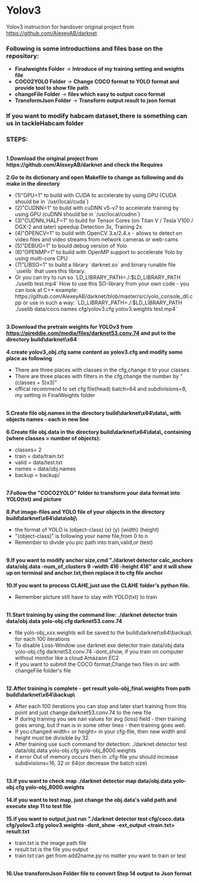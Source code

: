 # Yolov3
Yolov3 instruction for handover
original project from 
https://github.com/AlexeyAB/darknet

<h3>Following is some introductions and files base on the repository:</h3>
<ul>
<li><b>Finalweights Folder</b> -> <b>Introduce of my training setting and weights file</b></li>
<li><b>COCO2YOLO Folder</b> -> <b>Change COCO format to YOLO format and provide tool to show file path</b></li>
<li><b>changeFile Folder</b> -> <b>files which easy to output coco format</b></li>
<li><b>TransformJson Folder</b> -> <b>Transform output result to json format</b></li> 
</ul>

<h3>If you want to modify habcam dataset,there is something can us in tackleHabcam folder</h3>

<h3>STEPS:</h3>
<br><b> 1.Download the original project from https://github.com/AlexeyAB/darknet and check the Requires </b></br>
<br><b> 2.Go to its dictionary and open Makefile to change as following and do make in the directory</b>
<ul>
<li>(1)"GPU=1" to build with CUDA to accelerate by using GPU (CUDA should be in `/usr/local/cuda`)</li>
<li>(2)"CUDNN=1" to build with cuDNN v5-v7 to accelerate training by using GPU (cuDNN should be in `/usr/local/cudnn`)</li>
<li>(3)"CUDNN_HALF=1" to build for Tensor Cores (on Titan V / Tesla V100 / DGX-2 and later) speedup Detection 3x, Training 2x</li>
<li>(4)"OPENCV=1" to build with OpenCV 3.x/2.4.x - allows to detect on video files and video streams from network cameras or web-cams</li>
<li>(5)"DEBUG=1" to bould debug version of Yolo</li>
<li>(6)"OPENMP=1" to build with OpenMP support to accelerate Yolo by using multi-core CPU</li>
<li>(7)"LIBSO=1" to build a library `darknet.so` and binary runable file `uselib` that uses this library. </li>
    <li>Or you can try to run so `LD_LIBRARY_PATH=./:$LD_LIBRARY_PATH ./uselib test.mp4` How to use this SO-library from your own code - you can look at C++ example: https://github.com/AlexeyAB/darknet/blob/master/src/yolo_console_dll.cpp
    or use in such a way: `LD_LIBRARY_PATH=./:$LD_LIBRARY_PATH ./uselib data/coco.names cfg/yolov3.cfg yolov3.weights test.mp4`</br>
    </li></ul>
    
<br><b> 3.Download the pretrain weights for YOLOv3 from https://pjreddie.com/media/files/darknet53.conv.74 and put to the directory build\darknet\x64</b></br>
<br><b> 4.create yolov3_obj.cfg same content as yolov3.cfg and modify some place as following</b>
<ul>
<li>There are three places with classes in the cfg,change it to your classes</li>
<li>There are three places with filters in the cfg,change the number by "(classes + 5)x3)"</li>
<li>offical recommend to set cfg file(head) batch=64 and subdivisions=8, my setting in FinalWeights folder</li>
</ul>
<br><b> 5.Create file obj.names in the directory build\darknet\x64\data\, with objects names - each in new line</b></br>
<br><b> 6.Create file obj.data in the directory build\darknet\x64\data\, containing (where classes = number of objects):</b>
<ul>
<li>classes= 2</li>
<li>train  = data/train.txt</li>
<li>valid  = data/test.txt</li>
<li>names = data/obj.names</li>
<li>backup = backup/</li>
</ul>
<br><b> 7.Follow the "COCO2YOLO" folder to transform your data format into YOLO(txt) and picture</b></br>
<br><b> 8.Put image-files and YOLO file of your objects in the directory build\darknet\x64\data\obj\</b>
<ul>
<li> the format of YOLO is (object-class) (x) (y) (width) (height)</li>
<li> "(object-class)" is following your name file,from 0 to n</li>
<li> Remember to divide you pic path into train,valid,or (test)</li>
</ul>
<br><b> 9.If you want to modify anchor size,cmd "./darknet detector calc_anchors data/obj.data -num_of_clusters 9 -width 416 -height 416" and it will show up on terminal and anchor.txt,then replace it to cfg file anchor </b></br>
<br><b> 10.If you want to process CLAHE,just use the CLAHE folder's python file.</b></br>
<ul>
    <li>Remember picture still have to stay with YOLO(txt) to train</li>
</ul>
<br><b> 11.Start training by using the command line: ./darknet detector train data/obj.data yolo-obj.cfg darknet53.conv.74</b>
<ul>
<li>file yolo-obj_xxx.weights will be saved to the build\darknet\x64\backup\ for each 100 iterations</li>
<li>To disable Loss-Window use darknet.exe detector train data/obj.data yolo-obj.cfg darknet53.conv.74 -dont_show, if you train on computer without monitor like a cloud Amazaon EC2</li>
<li>If you want to submit the COCO format,Change two files in src with changeFile folder's file</li>
</ul>
<br><b> 12.After training is complete - get result yolo-obj_final.weights from path build\darknet\x64\backup\</b>
<ul>
<li> After each 100 iterations you can stop and later start training from this point and just change darknet53.conv.74 to the new file</li>
<li> If during training you see nan values for avg (loss) field - then training goes wrong, but if nan is in some other lines - then training goes well.</li>
<li> If you changed width= or height= in your cfg-file, then new width and height must be divisible by 32.</li>
<li> After training use such command for detection: ./darknet detector test data/obj.data yolo-obj.cfg yolo-obj_8000.weights</li>
<li> if error Out of memory occurs then in .cfg-file you should increase subdivisions=16, 32 or 64(or decrease the batch size)</li>
</ul>
<br><b> 13.if you want to check map ./darknet detector map data/obj.data yolo-obj.cfg yolo-obj_8000.weights</b></br>
<br><b> 14.if you want to test map, just change the obj.data's valid path and execute step 11 to test file</b></br>
<br><b> 15.if you want to output,just run "./darknet detector test cfg/coco.data cfg/yolov3.cfg yolov3.weights -dont_show -ext_output <<train.txt>train.txt> result.txt </b></br>
<ul>
    <li>train.txt is the image path file</li>
    <li>result.txt is the file you output</li>
    <li>train.txt can get from add2name.py no matter you want to train or test</li>
</ul>
<br><b> 16.Use transformJson Folder file to convert Step 14 output to Json format </b></br>
